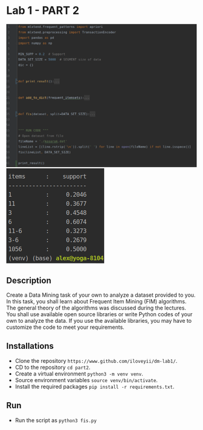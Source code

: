 Lab 1 - PART 2
===================


![Screenshot](https://github.com/iloveyii/data-mining-1/blob/master/part2/images/screenshot.png)
![Result](https://github.com/iloveyii/data-mining-1/blob/master/part2/images/result.png)
## Description

Create a Data Mining task of your own to analyze a dataset provided to you. In this task, you shall learn about Frequent Item Mining (FIM) algorithms. The general theory of the algorithms was discussed during the lectures. You shall use available open source libraries or write Python codes of your own to analyze the data. If you use the available libraries, you may have to customize the code to meet your requirements.


## Installations
  * Clone the repository `https://www.github.com/iloveyii/dm-lab1/`.
  * CD to the repository `cd part2`.
  * Create a virtual environment `python3 -m venv venv`.
  * Source environment variables `source venv/bin/activate`.
  * Install the required packages `pip install -r requirements.txt`.
  
  
## Run
  * Run the script as
    `python3 fis.py`